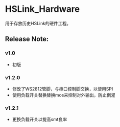 # HSLink_Hardware
用于存放历史HSLink的硬件工程。

## Release Note:

### v1.0

* 初版

### v1.2.0

* 修改了WS2812管脚，与串口控制脚交换，以使用SPI
* 使用负载开关替换替换mos来控制对外输出，防止倒灌

### v1.2.1

* 更换负载开关以提高smt良率
